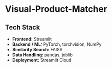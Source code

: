 # Visual-Product-Matcher

## Tech Stack

- **Frontend:** Streamlit  
- **Backend / ML:** PyTorch, torchvision, NumPy  
- **Similarity Search:** FAISS  
- **Data Handling:** pandas, joblib  
- **Deployment:** Streamlit Cloud
